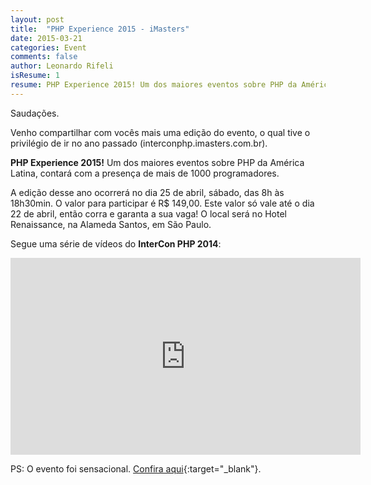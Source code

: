 ```yaml
---
layout: post
title:  "PHP Experience 2015 - iMasters"
date: 2015-03-21
categories: Event
comments: false
author: Leonardo Rifeli
isResume: 1
resume: PHP Experience 2015! Um dos maiores eventos sobre PHP da América Latina, contando com a presença de mais de 1000 programadores.
---
```


Saudações.

Venho compartilhar com vocês mais uma edição do evento, o qual tive o privilégio de ir no ano passado (interconphp.imasters.com.br).

**PHP Experience 2015!** Um dos maiores eventos sobre PHP da América Latina, contará com a presença de mais de 1000 programadores.

A edição desse ano ocorrerá no dia 25 de abril, sábado, das 8h às 18h30min. O valor para participar é R$ 149,00. Este valor só vale até o dia 22 de abril, então corra e garanta a sua vaga! O local será no Hotel Renaissance, na Alameda Santos, em São Paulo.

Segue uma série de vídeos do **InterCon PHP 2014**:

<iframe width="560" height="315" src="https://www.youtube.com/embed/jN24jEdoV_4?list=PLASrXUpwQG6fxO9eoTu47JIxCht_CqxW9" frameborder="0" allowfullscreen></iframe>

PS: O evento foi sensacional. [Confira aqui](http://imasters.com.br/noticia/php-experience-acontece-hoje-em-sao-paulo/){:target="_blank"}.
